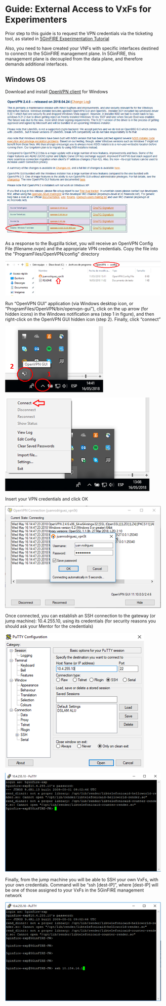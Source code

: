 <!-- TITLE: Guide: External Access to VxFs for Experimenters -->
<!-- SUBTITLE: A quick summary of operations -->

# Guide: External Access to VxFs for Experimenters
Prior step to this guide is to request the VPN credentials via the ticketing tool, as stated in [5GinFIRE Experimentation Tutorial](http://wiki.5ginfire.eu/5-gin-fire-experimentation-tutorial)

Also, you need to have created your VNFs with specific interfaces destined to connect to the 5GinFIRE management plane. In 5GinFIRE, this management plane is decoupled from the data plane, and therefore demands additional interfaces.

## Windows OS
Download and install [OpenVPN client](https://openvpn.net/index.php/download/community-downloads.html) for Windows

![OpenVPN client download](/uploads/external-access-for-experimenters/openvpndownload.png "OpenVPN client download")

As a response to the Bugzilla ticket, you will receive an OpenVPN Config File (filename.ovpn) and the appropriate VPN credentials. Copy the file into the "ProgramFiles/OpenVPN/config" directory

![OpenVPN Config File location](/uploads/external-access-for-experimenters/openvpnconfigfile.png "OpenVPN Config File location")

Run “OpenVPN GUI” application (via Windows desktop icon, or “ProgramFiles/OpenVPN/bin/openvpn-gui”), click on the up arrow (for hidden icons) in the Windows notification area (step 1 in figure), and then right-click on the OpenVPN GUI hidden icon (step 2). Finally, click “connect”

![Run OpenVPN](/uploads/external-access-for-experimenters/openvpnrun.png "Run OpenVPN")

![OpenVPN Connect](/uploads/external-access-for-experimenters/openvpnconnect.png "OpenVPN Connect")

Insert your VPN credentials and click OK

![OpenVPN Credentials](/uploads/external-access-for-experimenters/openvpncredentials.png "OpenVPN Credentials")

Once connected, you can establish an SSH connection to the gateway (or jump machine): 10.4.255.10, using its credentials (for security reasons you should ask your Mentor for the credentials)

![SSH to Jump Machine](/uploads/external-access-for-experimenters/jumpmachinessh.png "SSH to Jump Machine")

![Jump Machine Credentials](/uploads/external-access-for-experimenters/jumpmachinecredentials.png "Jump Machine Credentials")
 
Finally, from the jump machine you will be able to SSH your own VxFs, with your own credentials. Command will be “ssh [dest-IP]”, where [dest-IP] will be one of those assigned to your VxFs in the 5GinFIRE management network

![SSH to VxF](/uploads/external-access-for-experimenters/vxfssh.png "SSH to VxF")


